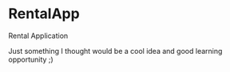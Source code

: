 RentalApp
=========

Rental Application

Just something I thought would be a cool idea and good learning opportunity ;)
